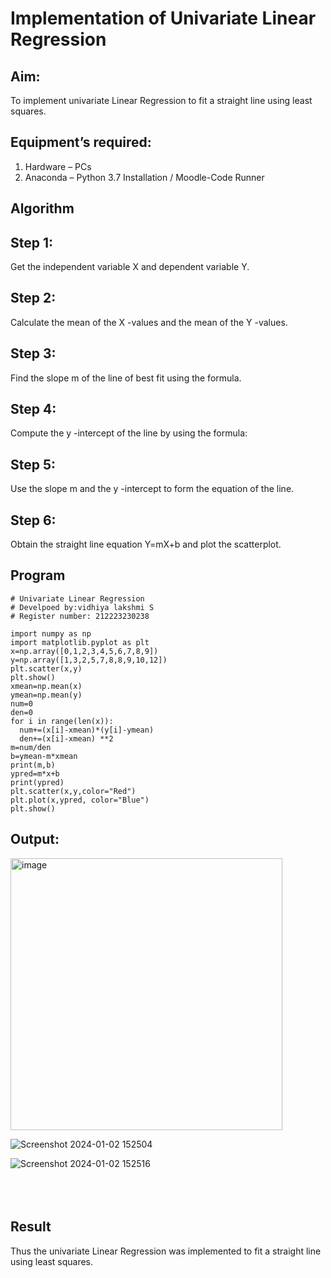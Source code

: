 # Implementation of Univariate Linear Regression
## Aim:
To implement univariate Linear Regression to fit a straight line using least squares.
## Equipment’s required:
1.	Hardware – PCs
2.	Anaconda – Python 3.7 Installation / Moodle-Code Runner
## Algorithm
## Step 1:
Get the independent variable X and dependent variable Y.
## Step 2:
Calculate the mean of the X -values and the mean of the Y -values.
## Step 3:
Find the slope m of the line of best fit using the formula.
## Step 4:
Compute the y -intercept of the line by using the formula:   
## Step 5:
Use the slope m and the y -intercept to form the equation of the line.
## Step 6:
Obtain the straight line equation Y=mX+b and plot the scatterplot.
## Program
```
# Univariate Linear Regression
# Develpoed by:vidhiya lakshmi S
# Register number: 212223230238

import numpy as np
import matplotlib.pyplot as plt 
x=np.array([0,1,2,3,4,5,6,7,8,9])
y=np.array([1,3,2,5,7,8,8,9,10,12])
plt.scatter(x,y)
plt.show()
xmean=np.mean(x)
ymean=np.mean(y)
num=0
den=0
for i in range(len(x)):
  num+=(x[i]-xmean)*(y[i]-ymean)
  den+=(x[i]-xmean) **2
m=num/den
b=ymean-m*xmean
print(m,b)
ypred=m*x+b
print(ypred)
plt.scatter(x,y,color="Red")
plt.plot(x,ypred, color="Blue")
plt.show()
```
## Output:





<img width="435" alt="image" src="https://github.com/saravidhya/Univariate-Linear-Regression/assets/87062069/f2a21b65-eb6f-4f23-9e9e-b176526ed351">



![Screenshot 2024-01-02 152504](https://github.com/priyadharshini210/Univariate-Linear-Regression/assets/148514638/4cb02ef5-2903-460c-8b91-3a89981b035f)

![Screenshot 2024-01-02 152516](https://github.com/priyadharshini210/Univariate-Linear-Regression/assets/148514638/60e2b93c-2ccd-4f7d-962a-f0221592e6e3)
</br>
</br>
</br>
</br>

## Result
Thus the univariate Linear Regression was implemented to fit a straight line using least squares.
